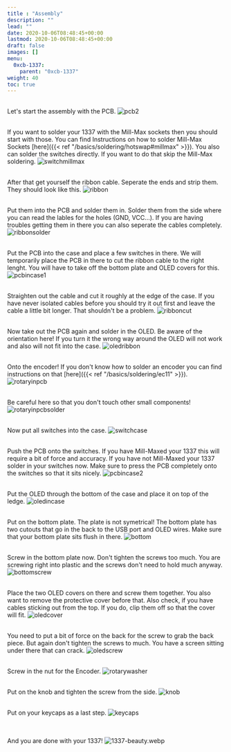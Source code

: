 ```yaml
---
title : "Assembly"
description: ""
lead: ""
date: 2020-10-06T08:48:45+00:00
lastmod: 2020-10-06T08:48:45+00:00
draft: false
images: []
menu:
  0xcb-1337:
    parent: "0xcb-1337"
weight: 40
toc: true
---
```


<br>Let's start the assembly with the PCB.
![pcb2](pcb2.jpg)

<br>If you want to solder your 1337 with the Mill-Max sockets then you should start with those. You can find Instructions on how to solder Mill-Max Sockets [here]({{< ref "/basics/soldering/hotswap#millmax" >}}). You also can solder the switches directly. If you want to do that skip the Mill-Max soldering.
![switchmillmax](switchmillmax.jpg)

<br>After that get yourself the ribbon cable. Seperate the ends and strip them. They should look like this.
![ribbon](ribbon.jpg)

<br>Put them into the PCB and solder them in. Solder them from the side where you can read the lables for the holes (GND, VCC...). If you are having troubles getting them in there you can also seperate the cables completely.
![ribbonsolder](ribbonsolder.jpg)

<br>Put the PCB into the case and place a few switches in there. We will temporarily place the PCB in there to cut the ribbon cable to the right lenght. You will have to take off the bottom plate and OLED covers for this.
![pcbincase1](pcbincase1.jpg)

<br>Straighten out the cable and cut it roughly at the edge of the case. If you have never isolated cables before you should try it out first and leave the cable a little bit longer. That shouldn't be a problem.
![ribboncut](ribboncut.jpg)

<br>Now take out the PCB again and solder in the OLED. Be aware of the orientation here! If you turn it the wrong way around the OLED will not work and also will not fit into the case.
![oledribbon](oledribbon.jpg)

<br>Onto the encoder! If you don't know how to solder an encoder you can find instructions on that [here]({{< ref "/basics/soldering/ec11" >}}).
![rotaryinpcb](rotaryinpcb.jpg)

<br>Be careful here so that you don't touch other small components!
![rotaryinpcbsolder](rotaryinpcbsolder.jpg)

<br>Now put all switches into the case.
![switchcase](switchcase.jpg)

<br>Push the PCB onto the switches. If you have Mill-Maxed your 1337 this will require a bit of force and accuracy. If you have not Mill-Maxed your 1337 solder in your switches now. Make sure to press the PCB completely onto the switches so that it sits nicely.
![pcbincase2](pcbincase2.jpg)

<br>Put the OLED through the bottom of the case and place it on top of the ledge.
![oledincase](oledincase.jpg)

<br>Put on the bottom plate. The plate is not symetrical! The bottom plate has two cutouts that go in the back to the USB port and OLED wires. Make sure that your bottom plate sits flush in there.
![bottom](bottom.jpg)

<br>Screw in the bottom plate now. Don't tighten the screws too much. You are screwing right into plastic and the screws don't need to hold much anyway.
![bottomscrew](bottomscrew.jpg)

<br>Place the two OLED covers on there and screw them together. You also want to remove the protective cover before that. Also check, if you have cables sticking out from the top. If you do, clip them off so that the cover will fit.
![oledcover](oledcover.jpg)

<br>You need to put a bit of force on the back for the screw to grab the back piece. But again don't tighten the screws to much. You have a screen sitting under there that can crack.
![oledscrew](oledscrew.jpg)

<br>Screw in the nut for the Encoder.
![rotarywasher](rotarywasher.jpg)

<br>Put on the knob and tighten the screw from the side.
![knob](knob.jpg)

<br>Put on your keycaps as a last step.
![keycaps](keycaps.jpg)

<br><br>And you are done with your 1337!
![1337-beauty.webp](1337-beauty.webp)